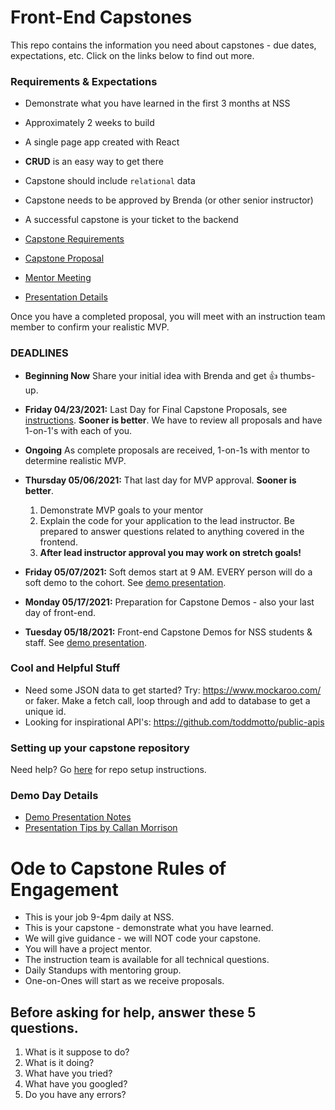 # Front-End Capstones

This repo contains the information you need about capstones - due dates, expectations, etc. Click on the links below to find out more.

### Requirements & Expectations

* Demonstrate what you have learned in the first 3 months at NSS
* Approximately 2 weeks to build
* A single page app created with React
* **CRUD** is an easy way to get there
* Capstone should include `relational` data
* Capstone needs to be approved by Brenda (or other senior instructor)
* A successful capstone is your ticket to the backend

* [Capstone Requirements](./01-requirements.md)
* [Capstone Proposal](./02-capstone-proposal.md)
* [Mentor Meeting](./03-mentor-one-on-ones.md)
* [Presentation Details](./05-presentation.md)

Once you have a completed proposal, you will meet with an instruction team member to confirm your realistic MVP.



### DEADLINES
* **Beginning Now** Share your initial idea with Brenda and get 👍 thumbs-up.

* **Friday 04/23/2021:** Last Day for Final Capstone Proposals, see [instructions](./02-capstone-proposal..md). **Sooner is better**. We have to review all proposals and have 1-on-1's with each of you.

* **Ongoing** As complete proposals are received, 1-on-1s with mentor to determine realistic MVP.

* **Thursday 05/06/2021:** That last day for MVP approval. **Sooner is better**. 
	1. Demonstrate MVP goals to your mentor
	2. Explain the code for your application to the lead instructor. Be prepared to answer questions related to anything covered in the frontend.
	3. **After lead instructor approval you may work on stretch goals!**

* **Friday 05/07/2021:** Soft demos start at 9 AM. EVERY person will do a soft demo to the cohort. See [demo presentation](./05-presentation.md).

* **Monday 05/17/2021:** Preparation for Capstone Demos - also your last day of front-end.

* **Tuesday 05/18/2021:** Front-end Capstone Demos for NSS students & staff. See [demo presentation](./05-presentation.md).


### Cool and Helpful Stuff
* Need some JSON data to get started? Try: https://www.mockaroo.com/ or faker.
Make a fetch call, loop through and add to database to get a unique id.
* Looking for inspirational API's: https://github.com/toddmotto/public-apis

### Setting up your capstone repository

Need help? Go [here](./04-setting-up-your-repo.md) for repo setup instructions.

### Demo Day Details
* [Demo Presentation Notes](./05-presentation.md)
* [Presentation Tips by Callan Morrison](https://docs.google.com/document/d/1QNOeCBsw4tMSl-5xp1nF65Z8Ot0FqZBrJYXu_Nsa_Uc/edit#heading=h.25d10zvggrmu)

# Ode to Capstone Rules of Engagement
* This is your job 9-4pm daily at NSS.
* This is your capstone - demonstrate what you have learned.
* We will give guidance - we will NOT code your capstone.
* You will have a project mentor.
* The instruction team is available for all technical questions.
* Daily Standups with mentoring group.
* One-on-Ones will start as we receive proposals.

## Before asking for help, answer these 5 questions.
1. What is it suppose to do?
1. What is it doing?
1. What have you tried?
1. What have you googled?
1. Do you have any errors?
